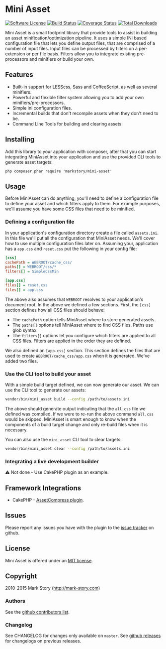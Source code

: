 # Mini Asset

[![Software License](https://img.shields.io/badge/license-MIT-brightgreen.svg?style=flat-square)](LICENSE.txt)
[![Build Status](https://travis-ci.org/markstory/mini-asset.svg?branch=master)](https://travis-ci.org/markstory/mini-asset)
[![Coverage Status](https://img.shields.io/coveralls/markstory/mini-asset/master.svg?style=flat-square)](https://coveralls.io/r/markstory/mini-asset?branch=master)
[![Total Downloads](https://img.shields.io/packagist/dt/markstory/mini-asset.svg?style=flat-square)](https://packagist.org/packages/markstory/mini-asset)

Mini Asset is a small footprint library that provide tools to assist in
building an asset minification/optimization pipeline. It uses a simple INI
based configuration file that lets you define output files, that are comprised
of a number of input files. Input files can be processed by filters on
a per-extension or per file basis.  Filters allow you to integrate existing
pre-processors and minifiers or build your own.

## Features

* Built-in support for LESScss, Sass and CoffeeScript, as well as several
  minifiers.
* Powerful and flexible filter system allowing you to add your own
  minifiers/pre-processors.
* Simple ini configuration files.
* Incremental builds that don't recompile assets when they don't need to be.
* Command Line Tools for building and clearing assets.

## Installing

Add this library to your application with composer, after that you can
start integrating MiniAsset into your application and use the provided CLI tools
to generate asset targets:

```
php composer.phar require 'markstory/mini-asset'
```

## Usage

Before MiniAsset can do anything, you'll need to define a configuration file to
define your asset and which filters apply to them. For example purposes, we'll assume
you have some CSS files that need to be minified.

### Defining a configuration file

In your application's configuration directory create a file called
`assets.ini`. In this file we'll put all the configuration that MiniAsset
needs. We'll cover how to use multiple configuration files later on. Assuming your,
application has a `app.css` and `reset.css` put the following in your config file:

```ini
[css]
cachePath = WEBROOT/cache_css/
paths[] = WEBROOT/css/*
filters[] = SimpleCssMin

[app.css]
files[] = reset.css
files[] = app.css
```

The above also assumes that `WEBROOT` resolves to your application's document
root. In the above we defined a few sections. First, the `[css]` section defines how all
CSS files should behave:

* The `cachePath` option tells MiniAsset where to store generated assets.
* The `paths[]` options tell MiniAsset where to find CSS files. Paths use glob syntax.
* The `filters[]` options let you configure which filters are applied to all CSS files.
  Filters are applied in the order they are defined.

We also defined an `[app.css]` section. This section defines the files that are used to
create `WEBROOT/cache_css/app.css` when it is generated. We've added two files.

### Use the CLI tool to build your asset

With a simple build target defined, we can now generate our asset. We can use the CLI
tool to generate our assets:

```sh
vendor/bin/mini_asset build --config /path/to/assets.ini
```

The above should generate output indicating that the `all.css` file we defined
was compiled. If we were to re-run the above command `all.css` would be skipped.
MiniAsset is smart enough to know when the components of a build target change and
only re-build files when it is necessary.

You can also use the `mini_asset` CLI tool to clear targets:

```sh
vendor/bin/mini_asset clear --config /path/to/assets.ini
```

### Integrating a live development builder

:warning: Not done - Use CakePHP plugin as an example.

## Framework Integrations

* CakePHP - [AssetCompress plugin](https://github.com/markstory/asset_compress).

## Issues

Please report any issues you have with the plugin to the [issue tracker](http://github.com/markstory/mini-asset/issues) on github.

## License

Mini Asset is offered under an [MIT license](http://www.opensource.org/licenses/mit-license.php).

## Copyright

2010-2015 Mark Story (http://mark-story.com)

### Authors

See the [github contributors list](https://github.com/markstory/mini-asset/graphs/contributors).

### Changelog

See CHANGELOG for changes only available on `master`. See
[github releases](https://github.com/markstory/mini-asset/releases) for changelogs on previous releases.
